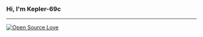 ### Hi, I'm Kepler-69c

---
<!--[![Top Langs](https://github-readme-stats.vercel.app/api/top-langs/?username=Kepler-69c&layout=compact)](https://github.com/anuraghazra/github-readme-stats)-->

[![Open Source Love](https://badges.frapsoft.com/os/v1/open-source.png?v=103)](https://github.com/ellerbrock/open-source-badges/)

<!--- 👋 Hi, I’m @Kepler-69c
- 👀 I’m interested in ...
- 🌱 I’m currently learning ...
- 💞️ I’m looking to collaborate on ...
- 📫 How to reach me ...-->

<!---
Kepler-69c/Kepler-69c is a ✨ special ✨ repository because its `README.md` (this file) appears on your GitHub profile.
You can click the Preview link to take a look at your changes.
--->
